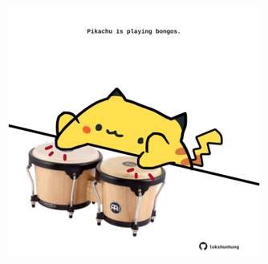 <!-- built at 09/06/2022, 13:12:56 UTC -->
<p align="center">
  <img width="500" height="500" src="./ReadmeImage.svg">
</p>
